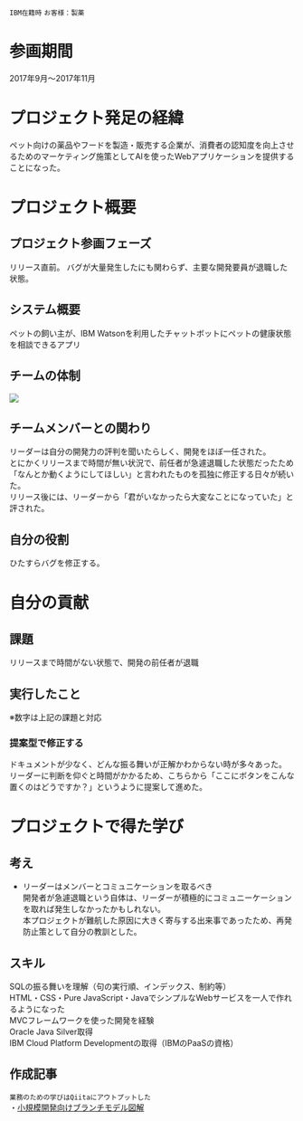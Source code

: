 `IBM在籍時` `お客様：製薬` 

# 参画期間
2017年9月〜2017年11月

# プロジェクト発足の経緯
ペット向けの薬品やフードを製造・販売する企業が、消費者の認知度を向上させるためのマーケティング施策としてAIを使ったWebアプリケーションを提供することになった。

# プロジェクト概要
## プロジェクト参画フェーズ
リリース直前。
バグが大量発生したにも関わらず、主要な開発要員が退職した状態。

## システム概要
ペットの飼い主が、IBM Watsonを利用したチャットボットにペットの健康状態を相談できるアプリ


## チームの体制
![](https://user-images.githubusercontent.com/23183700/68596627-e0dc3480-04de-11ea-95fb-5e0ab3eab777.png)


## チームメンバーとの関わり
リーダーは自分の開発力の評判を聞いたらしく、開発をほぼ一任された。  
とにかくリリースまで時間が無い状況で、前任者が急遽退職した状態だったため「なんとか動くようにしてほしい」と言われたものを孤独に修正する日々が続いた。  
リリース後には、リーダーから「君がいなかったら大変なことになっていた」と評された。  

## 自分の役割
ひたすらバグを修正する。

 
# 自分の貢献

## 課題
リリースまで時間がない状態で、開発の前任者が退職


## 実行したこと
※数字は上記の課題と対応

### 提案型で修正する

ドキュメントが少なく、どんな振る舞いが正解かわからない時が多々あった。  
リーダーに判断を仰ぐと時間がかかるため、こちらから「ここにボタンをこんな置くのはどうですか？」というように提案して進めた。

# プロジェクトで得た学び
## 考え
- リーダーはメンバーとコミュニケーションを取るべき  
開発者が急遽退職という自体は、リーダーが積極的にコミュニーケーションを取れば発生しなかったかもしれない。  
本プロジェクトが難航した原因に大きく寄与する出来事であったため、再発防止策として自分の教訓とした。  



## スキル
SQLの振る舞いを理解（句の実行順、インデックス、制約等）  
HTML・CSS・Pure JavaScript・JavaでシンプルなWebサービスを一人で作れるようになった  
MVCフレームワークを使った開発を経験  
Oracle Java Silver取得  
IBM  Cloud Platform Developmentの取得（IBMのPaaSの資格）  


## 作成記事
`業務のための学びはQiitaにアウトプットした`  
・[小規模開発向けブランチモデル図解](https://qiita.com/kyogom/items/5d97ade2d658a1aa2892)
